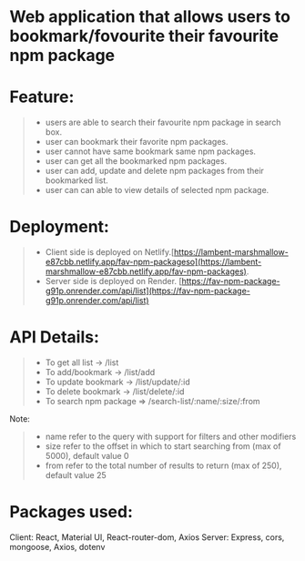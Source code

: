 # Web application that allows users to bookmark/fovourite their favourite npm package

# Feature:

> * users are able to search their favourite npm package in search box.
> * user can bookmark their favorite npm packages.
> * user cannot have same bookmark same npm packages.
> * user can get all the bookmarked npm packages.
> * user can add, update and delete npm packages from their bookmarked list.
> * user can can able to view details of selected npm package.


# Deployment:

> * Client side is deployed on Netlify.[https://lambent-marshmallow-e87cbb.netlify.app/fav-npm-packageso](https://lambent-marshmallow-e87cbb.netlify.app/fav-npm-packages). 
> * Server side is deployed on Render. [https://fav-npm-package-g91p.onrender.com/api/list](https://fav-npm-package-g91p.onrender.com/api/list)

# API Details:

> * To get all list -> /list
> * To add/bookmark -> /list/add
> * To update bookmark -> /list/update/:id
> * To delete bookmark -> /list/delete/:id
> * To search npm package => /search-list/:name/:size/:from 

Note: 
> * name refer to the query with support for filters and other modifiers
> * size refer to the offset in which to start searching from (max of 5000), default value 0
> * from refer to the total number of results to return (max of 250), default value 25

# Packages used:

Client: React, Material UI, React-router-dom, Axios
Server: Express, cors, mongoose, Axios, dotenv


